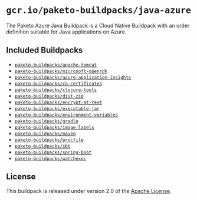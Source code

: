 # `gcr.io/paketo-buildpacks/java-azure`
The Paketo Azure Java Buildpack is a Cloud Native Buildpack with an order definition suitable for Java applications on Azure.

## Included Buildpacks
* [`paketo-buildpacks/apache-tomcat`](https://github.com/paketo-buildpacks/apache-tomcat)
* [`paketo-buildpacks/microsoft-openjdk`](https://github.com/paketo-buildpacks/microsoft-openjdk)
* [`paketo-buildpacks/azure-application-insights`](https://github.com/paketo-buildpacks/azure-application-insights)
* [`paketo-buildpacks/ca-certificates`](https://github.com/paketo-buildpacks/ca-certificates)
* [`paketo-buildpacks/clojure-tools`](https://github.com/paketo-buildpacks/clojure-tools)
* [`paketo-buildpacks/dist-zip`](https://github.com/paketo-buildpacks/dist-zip)
* [`paketo-buildpacks/encrypt-at-rest`](https://github.com/paketo-buildpacks/encrypt-at-rest)
* [`paketo-buildpacks/executable-jar`](https://github.com/paketo-buildpacks/executable-jar)
* [`paketo-buildpacks/environment-variables`](https://github.com/paketo-buildpacks/environment-variables)
* [`paketo-buildpacks/gradle`](https://github.com/paketo-buildpacks/gradle)
* [`paketo-buildpacks/image-labels`](https://github.com/paketo-buildpacks/image-labels)
* [`paketo-buildpacks/maven`](https://github.com/paketo-buildpacks/maven)
* [`paketo-buildpacks/procfile`](https://github.com/paketo-buildpacks/procfile)
* [`paketo-buildpacks/sbt`](https://github.com/paketo-buildpacks/sbt)
* [`paketo-buildpacks/spring-boot`](https://github.com/paketo-buildpacks/spring-boot)
* [`paketo-buildpacks/watchexec`](https://github.com/paketo-buildpacks/watchexec)

## License
This buildpack is released under version 2.0 of the [Apache License][a].

[a]: http://www.apache.org/licenses/LICENSE-2.0
